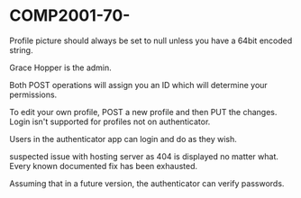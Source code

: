 # COMP2001-70-

Profile picture should always be set to null unless you have a 64bit encoded string.

Grace Hopper is the admin.

Both POST operations will assign you an ID which will determine your permissions.

To edit your own profile, POST a new profile and then PUT the changes. Login isn't supported for profiles not on authenticator.

Users in the authenticator app can login and do as they wish.

suspected issue with hosting server as 404 is displayed no matter what. Every known documented fix has been exhausted.

Assuming that in a future version, the authenticator can verify passwords.
